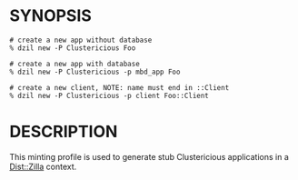 # SYNOPSIS

    # create a new app without database
    % dzil new -P Clustericious Foo

    # create a new app with database
    % dzil new -P Clustericious -p mbd_app Foo

    # create a new client, NOTE: name must end in ::Client
    % dzil new -P Clustericious -p client Foo::Client

# DESCRIPTION

This minting profile is used to generate stub Clustericious
applications in a [Dist::Zilla](https://metacpan.org/pod/Dist::Zilla) context.
